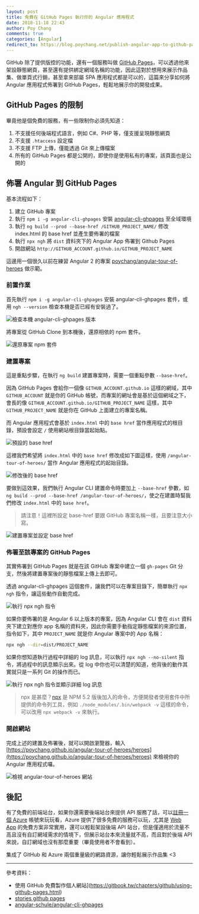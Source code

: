 ```yaml
---
layout: post
title: 免費在 GitHub Pages 執行你的 Angular 應用程式
date: 2018-11-18 22:43
author: Poy Chang
comments: true
categories: [Angular]
redirect_to: https://blog.poychang.net/publish-angular-app-to-github-pages/
---
```


GitHub 除了提供版控的功能，還有一個服務叫做 [GitHub Pages](https://pages.github.com/)，可以透過他來架設靜態網頁，甚至還有提供綁定網域名稱的功能，因此這對於想用來展示作品集、做單頁式行銷，甚至拿來部屬 SPA 應用程式都是可以的，這篇來分享如何將 Angular 應用程式佈署到 GitHub Pages，輕鬆地展示你的開發成果。

## GitHub Pages 的限制

畢竟他是個免費的服務，有一些限制你必須先知道：

1. 不支援任何後端程式語言，例如 C#、PHP 等，僅支援呈現靜態網頁
2. 不支援 `.htaccess` 設定檔
3. 不支援 FTP 上傳，僅能透過 Git 來上傳檔案
4. 所有的 GitHub Pages 都是公開的，即使你是使用私有的專案，該頁面也是公開的

## 佈署 Angular 到 GitHub Pages

基本流程如下：

1. 建立 GitHub 專案
2. 執行 `npm i -g angular-cli-ghpages` 安裝 [angular-cli-ghpages](https://github.com/angular-schule/angular-cli-ghpages) 至全域環境
3. 執行 `ng build --prod --base-href /GITHUB_PROJECT_NAME/` 修改 index.html 的 base href 並產生要佈署的檔案
4. 執行 `npx ngh` 將 `dist` 資料夾下的 Angular App 佈署到 Github Pages
5. 開啟網站 `http://GITHUB_ACCOUNT.github.io/GITHUB_PROJECT_NAME`

這邊用一個很久以前在練習 Angular 2 的專案 [poychang/angular-tour-of-heroes](https://github.com/poychang/angular-tour-of-heroes) 做示範。

### 前置作業

首先執行 `npm i -g angular-cli-ghpages` 安裝 angular-cli-ghpages 套件，或用 `ngh --version` 檢查本機是否已經有安裝過了。

![檢查本機 angular-cli-ghpages 版本](https://i.imgur.com/GItZ3pl.png)

將專案從 GitHub Clone 到本機後，還原相依的 npm 套件。

![還原專案 npm 套件](https://i.imgur.com/2sgllAT.png)

### 建置專案

這是重點步驟，在執行 `ng build` 建置專案時，需要一個重點參數 `--base-href`。

因為 GitHub Pages 會給你一個像 `GITHUB_ACCOUNT.github.io` 這樣的網域，其中 `GITHUB_ACCOUNT` 就是你的 GitHub 帳號，而專案的網址會是基於這個網域之下，會長的像 `GITHUB_ACCOUNT.github.io/GITHUB_PROJECT_NAME` 這樣，其中 `GITHUB_PROJECT_NAME` 就是你在 GitHub 上面建立的專案名稱。

而 Angular 應用程式會基於 `index.html` 中的 `base href` 當作應用程式的根目錄，預設會設定 `/` 使用網站根目錄當起始點。

![預設的 base href](https://i.imgur.com/wxoFQNS.png)

這裡我們希望將 `index.html` 中的 `base href` 修改成如下圖這樣，使用 `/angular-tour-of-heroes/` 當作 Angular 應用程式的起始目錄。

![修改後的 base href](https://i.imgur.com/DXmZLnI.png)

要做到這效果，我們執行 Angular CLI 建置命令時要加上 `--base-href` 參數，如 `ng build --prod --base-href /angular-tour-of-heroes/`，使之在建置時幫我們修改 `index.html` 中的 `base href`。

>請注意！這裡所設定 base-href 要跟 GitHub 專案名稱一樣，且要注意大小寫。

![建置專案並設定 base href](https://i.imgur.com/2pbrUTF.png)

### 佈署至該專案的 GitHub Pages

其實佈署到 GitHub Pages 就是在該 GitHub 專案中建立一個 `gh-pages` Git 分支，然後將建置專案後的靜態檔案上傳上去即可。

透過 angular-cli-ghpages 這個套件，讓我們可以在專案目錄下，簡單執行 `npx ngh` 指令，讓這些動作自動完成。

![執行 npx ngh 指令](https://i.imgur.com/QCb5evH.png)

如果你要佈署的是 Angular 6 以上版本的專案，因為 Angular CLI 會在 `dist` 資料夾下建立對應你 app 名稱的資料夾，因此你需要手動指定靜態檔案的來源位置，指令如下，其中 `PROJECT_NAME` 就是你 Angular 專案中的 App 名稱：

```bash
npx ngh --dir=dist/PROJECT_NAME
```

如果你想知道執行過程中詳細的 log 訊息，可以執行 `npx ngh --no-silent` 指令，將過程中的訊息顯示出來。從 log 中你也可以清楚的知道，他背後的動作其實就只是一系列 Git 的操作而已。

![執行 npx ngh 指令並顯示詳細 log 訊息](https://i.imgur.com/67jlY4s.png)

>npx 是甚麼？[npx](https://github.com/zkat/npx) 是 NPM 5.2 版後加入的命令，方便開發者使用套件中所提供的命令列工具，例如 `./node_modules/.bin/webpack -v` 這樣的命令，可以改用 `npx webpack -v` 來執行。

### 開啟網站

完成上述的建置及佈署後，就可以開啟瀏覽器，輸入 [https://poychang.github.io/angular-tour-of-heroes/heroes](https://poychang.github.io/angular-tour-of-heroes/heroes) 來檢視你的 Angular 應用程式囉。

![檢視 angular-tour-of-heroes 網站](https://i.imgur.com/TlZL0jr.png)

## 後記

有了免費的前端站台，如果你還需要後端站台來提供 API 服務了話，可以[註冊一個 Azure](https://azure.microsoft.com/zh-tw/free/) 帳號來玩玩看，Azure 提供了很多免費的服務可以玩，尤其是 [Web App](https://azure.microsoft.com/zh-tw/services/app-service/web/) 的免費方案非常實用，還可以輕鬆架設後端 API 站台，但是僅適用於流量不高且沒有自訂網域需求的情境下，但展示站台本來流量就不高，而且對於後端 API 來說，自訂網域也沒有那麼重要（畢竟使用者不會看到）。

集成了 GitHub 和 Azure 兩個重量級的網路資源，讓你輕鬆展示作品集 <3

----------

參考資料：

* 使用 GitHub 免費製作個人網站](https://gitbook.tw/chapters/github/using-github-pages.html)
* [stories github pages](https://github.com/angular/angular-cli/wiki/stories-github-pages)
* [angular-schule/angular-cli-ghpages](https://github.com/angular-schule/angular-cli-ghpages)

